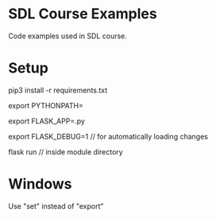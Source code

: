 # SDL Course Examples

Code examples used in SDL course.

# Setup

pip3 install -r requirements.txt

export PYTHONPATH=

export FLASK_APP=.py

export FLASK_DEBUG=1 // for automatically loading changes

flask run // inside module directory

# Windows

Use "set" instead of "export"
